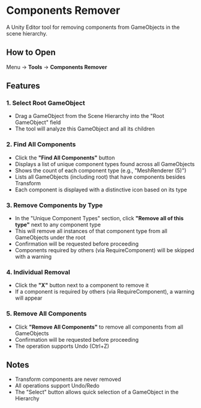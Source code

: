 # Components Remover

A Unity Editor tool for removing components from GameObjects in the scene hierarchy.

## How to Open

Menu → **Tools** → **Components Remover**

## Features

### 1. Select Root GameObject
- Drag a GameObject from the Scene Hierarchy into the "Root GameObject" field
- The tool will analyze this GameObject and all its children

### 2. Find All Components
- Click the **"Find All Components"** button
- Displays a list of unique component types found across all GameObjects
- Shows the count of each component type (e.g., "MeshRenderer (5)")
- Lists all GameObjects (including root) that have components besides Transform
- Each component is displayed with a distinctive icon based on its type

### 3. Remove Components by Type
- In the "Unique Component Types" section, click **"Remove all of this type"** next to any component type
- This will remove all instances of that component type from all GameObjects under the root
- Confirmation will be requested before proceeding
- Components required by others (via RequireComponent) will be skipped with a warning

### 4. Individual Removal
- Click the **"X"** button next to a component to remove it
- If a component is required by others (via RequireComponent), a warning will appear

### 5. Remove All Components
- Click **"Remove All Components"** to remove all components from all GameObjects
- Confirmation will be requested before proceeding
- The operation supports Undo (Ctrl+Z)

## Notes
- Transform components are never removed
- All operations support Undo/Redo
- The "Select" button allows quick selection of a GameObject in the Hierarchy